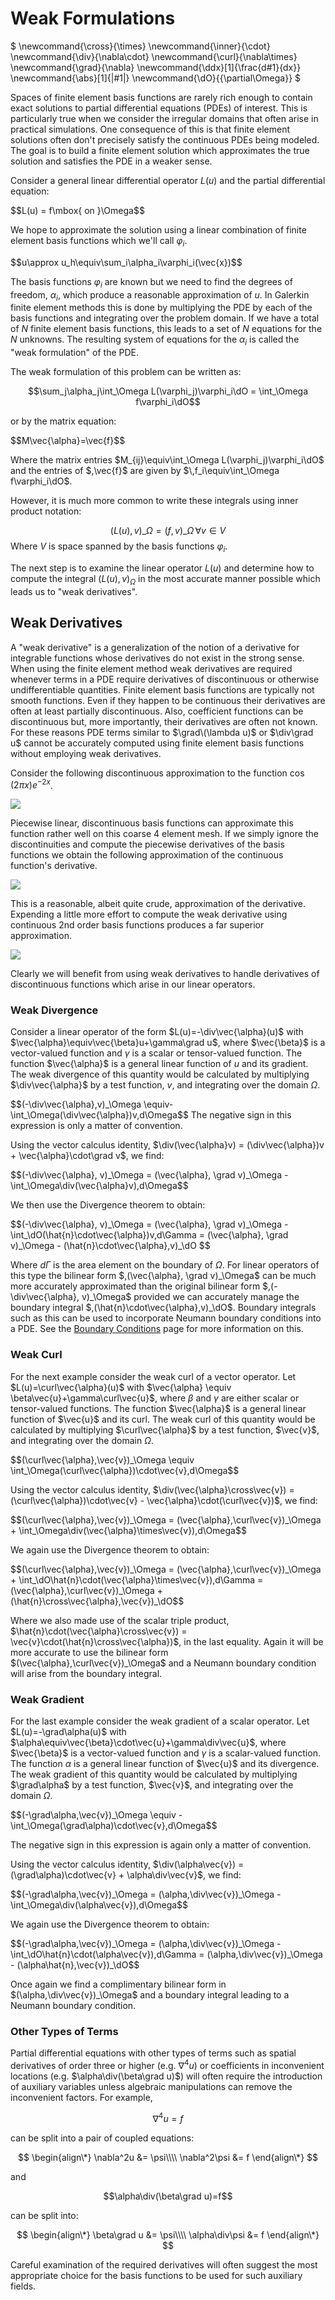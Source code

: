 # Weak Formulations

$
\newcommand{\cross}{\times}
\newcommand{\inner}{\cdot}
\newcommand{\div}{\nabla\cdot}
\newcommand{\curl}{\nabla\times}
\newcommand{\grad}{\nabla}
\newcommand{\ddx}[1]{\frac\{d#1}\{dx}}
\newcommand{\abs}[1]{|#1|}
\newcommand{\dO}{{\partial\Omega}}
$

Spaces of finite element basis functions are rarely rich enough to
contain exact solutions to partial differential equations (PDEs) of
interest. This is particularly true when we consider the irregular
domains that often arise in practical simulations. One consequence of
this is that finite element solutions often don't precisely satisfy
the continuous PDEs being modeled. The goal is to build a finite
element solution which approximates the true solution and satisfies
the PDE in a weaker sense.

Consider a general linear differential operator $L(u)$ and the partial
differential equation:

$$L(u) = f\mbox\{ on }\Omega$$

We hope to approximate the solution using a linear combination of
finite element basis functions which we'll call $\varphi_i$.

$$u\approx u_h\equiv\sum_i\alpha_i\varphi_i(\vec\{x})$$

The basis functions $\varphi_i$ are known but we need to find the
degrees of freedom, $\alpha_i$, which produce a reasonable
approximation of $u$.  In Galerkin finite element methods this is done
by multiplying the PDE by each of the basis functions and integrating
over the problem domain.  If we have a total of $N$ finite element
basis functions, this leads to a set of $N$ equations for the $N$
unknowns.  The resulting system of equations for the $\alpha_i$ is called
the "weak formulation" of the PDE.

The weak formulation of this problem can be written as:

$$\sum_j\alpha_j\int_\Omega L(\varphi_j)\varphi_i\dO = \int_\Omega f\varphi_i\dO$$

or by the matrix equation:

$$M\vec\{\alpha}=\vec{f}$$

Where the matrix entries $M_{ij}\equiv\int_\Omega
L(\varphi_j)\varphi_i\dO$ and the entries of $\,\vec\{f}$ are given by
$\,f_i\equiv\int_\Omega f\varphi_i\dO$.

However, it is much more common to write these integrals using inner
product notation:

$$(L(u),v)\_\Omega=(f, v)\_\Omega\,\forall v\in V$$
Where $V$ is space spanned by the basis functions $\varphi_i$.

The next step is to examine the linear operator $L(u)$ and determine
how to compute the integral $(L(u),v)_\Omega$ in the most accurate
manner possible which leads us to "weak derivatives".

## Weak Derivatives

A "weak derivative" is a generalization of the notion of a derivative
for integrable functions whose derivatives do not exist in the strong
sense. When using the finite element method weak derivatives are
required whenever terms in a PDE require derivatives of discontinuous
or otherwise undifferentiable quantities. Finite element basis
functions are typically not smooth functions. Even if they happen to
be continuous their derivatives are often at least partially
discontinuous. Also, coefficient functions can be discontinuous but,
more importantly, their derivatives are often not known. For these
reasons PDE terms similar to $\grad\(\lambda u)$ or $\div\grad u$
cannot be accurately computed using finite element basis functions
without employing weak derivatives.

Consider the following discontinuous approximation to the function
$\cos(2\pi x)e^{-2x}$.

<img class="floatcenter" src="../img/DiscFunc.png">

Piecewise linear, discontinuous basis functions can approximate this
function rather well on this coarse 4 element mesh. If we simply
ignore the discontinuities and compute the piecewise derivatives of
the basis functions we obtain the following approximation of the
continuous function's derivative.

<img class="floatcenter" src="../img/BasisDeriv.png">

This is a reasonable, albeit quite crude, approximation of the derivative.  Expending a little more effort to compute the weak derivative using continuous 2nd order basis functions produces a far superior approximation.

<img class="floatcenter" src="../img/WeakDeriv.png">

Clearly we will benefit from using weak derivatives to handle
derivatives of discontinuous functions which arise in our linear
operators.

### Weak Divergence

Consider a linear operator of the form $L(u)=-\div\vec\{\alpha}(u)$
with $\vec\{\alpha}\equiv\vec\{\beta}u+\gamma\grad u$, where
$\vec\{\beta}$ is a vector-valued function and $\gamma$ is a
scalar or tensor-valued function.  The function $\vec\{\alpha}$ is a general
linear function of $u$ and its gradient.  The weak divergence of this
quantity would be calculated by multiplying $\div\vec\{\alpha}$ by a
test function, $v$, and integrating over the domain $\Omega$.

$$(-\div\vec\{\alpha},v)\_\Omega
\equiv-\int_\Omega(\div\vec\{\alpha})v\,d\Omega$$
The negative sign in this expression is only a matter of convention.

Using the vector calculus identity, $\div(\vec\{\alpha}v) =
(\div\vec\{\alpha})v + \vec\{\alpha}\cdot\grad v$, we find:

$$(-\div\vec\{\alpha}, v)\_\Omega = (\vec\{\alpha}, \grad v)\_\Omega - \int_\Omega\div(\vec\{\alpha}v)\,d\Omega$$

We then use the Divergence theorem to obtain:

$$(-\div\vec\{\alpha}, v)\_\Omega =
(\vec\{\alpha}, \grad v)\_\Omega - \int_\dO(\hat\{n}\cdot\vec\{\alpha})v\,d\Gamma =
(\vec\{\alpha}, \grad v)\_\Omega - (\hat\{n}\cdot\vec\{\alpha},v)\_\dO $$

Where $d\Gamma$ is the area element on the boundary of $\Omega$.  For
linear operators of this type the bilinear form $\,(\vec\{\alpha},
\grad v)\_\Omega$ can be much more accurately approximated than the
original bilinear form $\,(-\div\vec\{\alpha}, v)\_\Omega$ provided we
can accurately manage the boundary integral
$\,(\hat\{n}\cdot\vec\{\alpha},v)\_\dO$.  Boundary integrals such as
this can be used to incorporate Neumann boundary conditions into a
PDE.  See the [Boundary
Conditions](fem_bc.md#neumann-boundary-conditions) page for more
information on this.

### Weak Curl

For the next example consider the weak curl of a vector operator.  Let
$L(u)=\curl\vec\{\alpha}(u)$ with $\vec\{\alpha} \equiv
\beta\vec\{u}+\gamma\curl\vec\{u}$, where $\beta$ and $\gamma$ are
either scalar or tensor-valued functions. The function $\vec\{\alpha}$
is a general linear function of $\vec\{u}$ and its curl.  The weak
curl of this quantity would be calculated by multiplying
$\curl\vec\{\alpha}$ by a test function, $\vec\{v}$, and integrating
over the domain $\Omega$.

$$(\curl\vec\{\alpha},\vec\{v})\_\Omega \equiv
\int_\Omega(\curl\vec\{\alpha})\cdot\vec\{v}\,d\Omega$$

Using the vector calculus identity, $\div(\vec\{\alpha}\cross\vec\{v})
= (\curl\vec\{\alpha})\cdot\vec\{v} -
\vec\{\alpha}\cdot(\curl\vec\{v})$, we find:

$$(\curl\vec\{\alpha},\vec\{v})\_\Omega =
(\vec\{\alpha},\curl\vec\{v})\_\Omega +
\int_\Omega\div(\vec\{\alpha}\times\vec\{v})\,d\Omega$$

We again use the Divergence theorem to obtain:

$$(\curl\vec\{\alpha},\vec\{v})\_\Omega =
(\vec\{\alpha},\curl\vec\{v})\_\Omega +
\int_\dO\hat\{n}\cdot(\vec\{\alpha}\times\vec\{v})\,d\Gamma =
(\vec\{\alpha},\curl\vec\{v})\_\Omega + (\hat\{n}\cross\vec\{\alpha},\vec\{v})\_\dO$$

Where we also made use of the scalar triple product,
$\hat\{n}\cdot(\vec\{\alpha}\cross\vec\{v}) =
\vec\{v}\cdot(\hat\{n}\cross\vec\{\alpha})$, in the last equality.
Again it will be more accurate to use the bilinear form
$(\vec\{\alpha},\curl\vec\{v})\_\Omega$ and a Neumann boundary
condition will arise from the boundary integral.

### Weak Gradient

For the last example consider the weak gradient of a scalar operator.
Let $L(u)=-\grad\alpha(u)$ with
$\alpha\equiv\vec\{\beta}\cdot\vec\{u}+\gamma\div\vec\{u}$, where
$\vec\{\beta}$ is a vector-valued function and $\gamma$ is a
scalar-valued function. The function $\alpha$ is a general linear
function of $\vec\{u}$ and its divergence.  The weak gradient of this
quantity would be calculated by multiplying $\grad\alpha$ by a test
function, $\vec\{v}$, and integrating over the domain $\Omega$.

$$(-\grad\alpha,\vec\{v})\_\Omega \equiv
-\int_\Omega(\grad\alpha)\cdot\vec\{v}\,d\Omega$$

The negative sign in this expression is again only a matter of convention.

Using the vector calculus identity, $\div(\alpha\vec\{v}) =
(\grad\alpha)\cdot\vec\{v} + \alpha\div\vec\{v}$, we find:

$$(-\grad\alpha,\vec\{v})\_\Omega =
(\alpha,\div\vec\{v})\_\Omega -
\int_\Omega\div(\alpha\vec\{v})\,d\Omega$$

We again use the Divergence theorem to obtain:

$$(-\grad\alpha,\vec\{v})\_\Omega =
(\alpha,\div\vec\{v})\_\Omega -
\int_\dO\hat\{n}\cdot(\alpha\vec\{v})\,d\Gamma =
(\alpha,\div\vec\{v})\_\Omega -
(\alpha\hat\{n},\vec\{v})\_\dO$$

Once again we find a complimentary bilinear form in
$(\alpha,\div\vec\{v})\_\Omega$ and a boundary integral leading to a
Neumann boundary condition.

### Other Types of Terms

Partial differential equations with other types of terms such as
spatial derivatives of order three or higher (e.g. $\nabla^4u$) or
coefficients in inconvenient locations (e.g. $\alpha\div(\beta\grad
u)$) will often require the introduction of auxiliary variables unless
algebraic manipulations can remove the inconvenient factors.  For
example,

$$\nabla^4 u=f$$

can be split into a pair of coupled equations:

$$
\begin{align\*}
\nabla^2u &= \psi\\\\
\nabla^2\psi &= f
\end{align\*}
$$

and

$$\alpha\div(\beta\grad u)=f$$

can be split into:

$$
\begin{align\*}
\beta\grad u &= \psi\\\\
\alpha\div\psi &= f
\end{align\*}
$$

Careful examination of the required derivatives will often suggest the
most appropriate choice for the basis functions to be used for such
auxiliary fields.

<script type="text/x-mathjax-config">MathJax.Hub.Config({TeX: {equationNumbers: {autoNumber: "all"}}, tex2jax: {inlineMath: [['$','$']]}});</script>
<script type="text/javascript" src="https://cdnjs.cloudflare.com/ajax/libs/mathjax/2.7.2/MathJax.js?config=TeX-AMS_HTML"></script>
